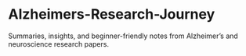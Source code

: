 # Alzheimers-Research-Journey
Summaries, insights, and beginner-friendly notes from Alzheimer’s and neuroscience research papers.
